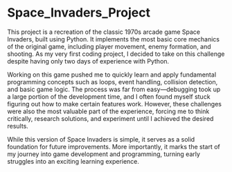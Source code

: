 ﻿# Space_Invaders_Project

This project is a recreation of the classic 1970s arcade game Space Invaders, built using Python. It implements the most basic core mechanics of the original game, including player movement, enemy formation, and shooting. As my very first coding project, I decided to take on this challenge despite having only two days of experience with Python.

Working on this game pushed me to quickly learn and apply fundamental programming concepts such as loops, event handling, collision detection, and basic game logic. The process was far from easy—debugging took up a large portion of the development time, and I often found myself stuck figuring out how to make certain features work. However, these challenges were also the most valuable part of the experience, forcing me to think critically, research solutions, and experiment until I achieved the desired results.

While this version of Space Invaders is simple, it serves as a solid foundation for future improvements. More importantly, it marks the start of my journey into game development and programming, turning early struggles into an exciting learning experience.
